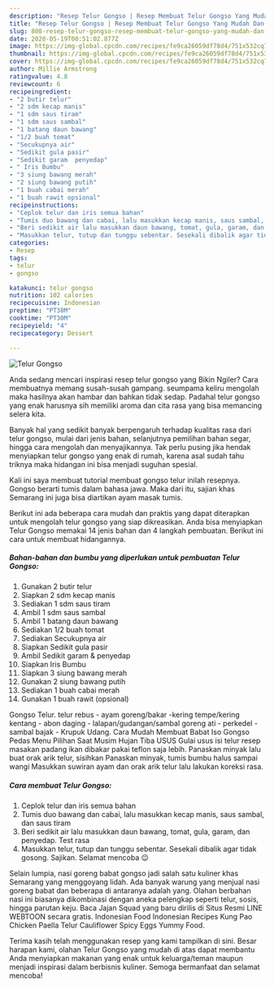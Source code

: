 ```yaml
---
description: "Resep Telur Gongso | Resep Membuat Telur Gongso Yang Mudah Dan Praktis"
title: "Resep Telur Gongso | Resep Membuat Telur Gongso Yang Mudah Dan Praktis"
slug: 808-resep-telur-gongso-resep-membuat-telur-gongso-yang-mudah-dan-praktis
date: 2020-05-19T00:51:02.877Z
image: https://img-global.cpcdn.com/recipes/fe9ca26059df78d4/751x532cq70/telur-gongso-foto-resep-utama.jpg
thumbnail: https://img-global.cpcdn.com/recipes/fe9ca26059df78d4/751x532cq70/telur-gongso-foto-resep-utama.jpg
cover: https://img-global.cpcdn.com/recipes/fe9ca26059df78d4/751x532cq70/telur-gongso-foto-resep-utama.jpg
author: Millie Armstrong
ratingvalue: 4.8
reviewcount: 6
recipeingredient:
- "2 butir telur"
- "2 sdm kecap manis"
- "1 sdm saus tiram"
- "1 sdm saus sambal"
- "1 batang daun bawang"
- "1/2 buah tomat"
- "Secukupnya air"
- "Sedikit gula pasir"
- "Sedikit garam  penyedap"
- " Iris Bumbu"
- "3 siung bawang merah"
- "2 siung bawang putih"
- "1 buah cabai merah"
- "1 buah rawit opsional"
recipeinstructions:
- "Ceplok telur dan iris semua bahan"
- "Tumis duo bawang dan cabai, lalu masukkan kecap manis, saus sambal, dan saus tiram"
- "Beri sedikit air lalu masukkan daun bawang, tomat, gula, garam, dan penyedap. Test rasa"
- "Masukkan telur, tutup dan tunggu sebentar. Sesekali dibalik agar tidak gosong. Sajikan. Selamat mencoba 😉"
categories:
- Resep
tags:
- telur
- gongso

katakunci: telur gongso 
nutrition: 102 calories
recipecuisine: Indonesian
preptime: "PT38M"
cooktime: "PT30M"
recipeyield: "4"
recipecategory: Dessert

---
```



![Telur Gongso](https://img-global.cpcdn.com/recipes/fe9ca26059df78d4/751x532cq70/telur-gongso-foto-resep-utama.jpg)

Anda sedang mencari inspirasi resep telur gongso yang Bikin Ngiler? Cara membuatnya memang susah-susah gampang. seumpama keliru mengolah maka hasilnya akan hambar dan bahkan tidak sedap. Padahal telur gongso yang enak harusnya sih memiliki aroma dan cita rasa yang bisa memancing selera kita.

Banyak hal yang sedikit banyak berpengaruh terhadap kualitas rasa dari telur gongso, mulai dari jenis bahan, selanjutnya pemilihan bahan segar, hingga cara mengolah dan menyajikannya. Tak perlu pusing jika hendak menyiapkan telur gongso yang enak di rumah, karena asal sudah tahu triknya maka hidangan ini bisa menjadi suguhan spesial.

Kali ini saya membuat tutorial membuat gongso telur inilah resepnya. Gongso berarti tumis dalam bahasa jawa. Maka dari itu, sajian khas Semarang ini juga bisa diartikan ayam masak tumis.


Berikut ini ada beberapa cara mudah dan praktis yang dapat diterapkan untuk mengolah telur gongso yang siap dikreasikan. Anda bisa menyiapkan Telur Gongso memakai 14 jenis bahan dan 4 langkah pembuatan. Berikut ini cara untuk membuat hidangannya.

<!--inarticleads1-->

##### Bahan-bahan dan bumbu yang diperlukan untuk pembuatan Telur Gongso:

1. Gunakan 2 butir telur
1. Siapkan 2 sdm kecap manis
1. Sediakan 1 sdm saus tiram
1. Ambil 1 sdm saus sambal
1. Ambil 1 batang daun bawang
1. Sediakan 1/2 buah tomat
1. Sediakan Secukupnya air
1. Siapkan Sedikit gula pasir
1. Ambil Sedikit garam &amp; penyedap
1. Siapkan  Iris Bumbu
1. Siapkan 3 siung bawang merah
1. Gunakan 2 siung bawang putih
1. Sediakan 1 buah cabai merah
1. Gunakan 1 buah rawit (opsional)


Gongso Telur. telur rebus - ayam goreng/bakar -kering tempe/kering kentang - abon daging - lalapan/gudangan/sambal goreng ati - perkedel - sambal bajak - Krupuk Udang. Cara Mudah Membuat Babat Iso Gongso Pedas Menu Pilihan Saat Musim Hujan Tiba USUS Gulai usus isi telur resep masakan padang ikan dibakar pakai teflon saja lebih. Panaskan minyak lalu buat orak arik telur, sisihkan Panaskan minyak, tumis bumbu halus sampai wangi Masukkan suwiran ayam dan orak arik telur lalu lakukan koreksi rasa. 

<!--inarticleads2-->

##### Cara membuat Telur Gongso:

1. Ceplok telur dan iris semua bahan
1. Tumis duo bawang dan cabai, lalu masukkan kecap manis, saus sambal, dan saus tiram
1. Beri sedikit air lalu masukkan daun bawang, tomat, gula, garam, dan penyedap. Test rasa
1. Masukkan telur, tutup dan tunggu sebentar. Sesekali dibalik agar tidak gosong. Sajikan. Selamat mencoba 😉


Selain lumpia, nasi goreng babat gongso jadi salah satu kuliner khas Semarang yang menggoyang lidah. Ada banyak warung yang menjual nasi goreng babat dan beberapa di antaranya adalah yang. Olahan berbahan nasi ini biasanya dikombinasi dengan aneka pelengkap seperti telur, sosis, hingga parutan keju. Baca Jajan Squad yang baru dirilis di Situs Resmi LINE WEBTOON secara gratis. Indonesian Food Indonesian Recipes Kung Pao Chicken Paella Telur Cauliflower Spicy Eggs Yummy Food. 

Terima kasih telah menggunakan resep yang kami tampilkan di sini. Besar harapan kami, olahan Telur Gongso yang mudah di atas dapat membantu Anda menyiapkan makanan yang enak untuk keluarga/teman maupun menjadi inspirasi dalam berbisnis kuliner. Semoga bermanfaat dan selamat mencoba!
